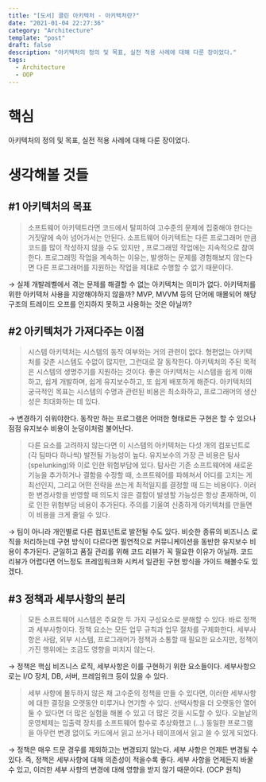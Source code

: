 ```yaml
---
title: "[도서] 클린 아키텍처 - 아키텍처란?"
date: "2021-01-04 22:27:36"
category: "Architecture"
template: "post"
draft: false
description: "아키텍처의 정의 및 목표, 실전 적용 사례에 대해 다룬 장이었다."
tags: 
  - Architecture
  - OOP
---
```

# 핵심

아키텍처의 정의 및 목표, 실전 적용 사례에 대해 다룬 장이었다.
# 생각해볼 것들

## #1 아키텍처의 목표

> 소프트웨어 아키텍트라면 코드에서 탈피하여 고수준의 문제에 집중해야 한다는 거짓말에 속아 넘어가서는 안된다.
> 소프트웨어 아키텍트는 다른 프로그래머 만큼 코드를 많이 작성하지 않을 수도 있지만 , 프로그래밍 작업에는 지속적으로 참여한다. 
프로그래밍 작업을 계속하는 이유는, 발생하는 문제를 경험해보지 않는다면 다른 프로그래머를 지원하는 작업을 제대로 수행할 수 없기 때문이다.

→ 실제 개발레벨에서 겪는 문제를 해결할 수 없는 아키텍처는 의미가 없다. 아키텍처를 위한 아키텍처 사용을 지양해야하지 않을까? MVP, MVVM 등의 단어에 매몰되어 해당 구조의 트레이드 오프를 인지하지 못하고 사용하는 것은 아닐까?

## #2 아키텍처가 가져다주는 이점

> 시스템 아키텍처는 시스템의 동작 여부와는 거의 관련이 없다. 형편없는 아키텍처를 갖춘 시스템도 수없이 많지만, 그런대로  잘 동작한다.
> 아키텍처의 주된 목적은 시스템의 생명주기를 지원하는 것이다. 좋은 아키텍처는 시스템을 쉽게 이해하고, 쉽게 개발하며, 쉽게 유지보수하고, 또 쉽게 배포하게 해준다. 아키텍처의 궁극적인 목표는 시스템의 수명과 관련된 비용은 최소화하고, 프로그래머의 생산성은 최대화하는 데 있다.

→ 변경하기 쉬워야한다. 동작만 하는 프로그램은 어떠한 형태로든 구현은 할 수 있으나 점점 유지보수 비용이 눈덩이처럼 불어난다.

> 다른 요소를 고려하지 않는다면 이 시스템의 아키텍처는 다섯 개의 컴포넌트로 (각 팀마다 하나씩) 발전될 가능성이 높다.
> 유지보수의 가장 큰 비용은 탐사(spelunking)와 이로 인한 위험부담에 있다. 탐사란 기존 소프트웨어에 새로운 기능을 추가하거나 결함을 수정할 때, 소프트웨어를 파헤쳐서 어디를 고치는 게 최선인지, 그리고 어떤 전략을 쓰는게 최적일지를 결정할 때 드는 비용이다. 
이러한 변경사항을 반영할 때 의도치 않은 결함이 발생할 가능성은 항상 존재하며, 이로 인한 위험부담 비용이 추가된다. 주의를 기울여 신중하게 아키텍처를 만들면 이 비용을 크게 줄일 수 있다.

→ 팀이 아니라 개인별로 다른 컴포넌트로 발전될 수도 있다. 비슷한 종류의 비즈니스 로직을 처리하는데 구현 방식이 다르다면 필연적으로 커뮤니케이션을 동반한 유지보수 비용이 추가된다.
 균일하고 품질 관리를 위해 코드 리뷰가 꼭 필요한 이유가 아닐까. 코드 리뷰가 어렵다면 어느정도 프레임워크화 시켜서 일관된 구현 방식을 가이드 해볼수도 있겠다.

## #3 정책과 세부사항의 분리

> 모든 소프트웨어 시스템은 주요한 두 가지 구성요소로 분해할 수 있다. 바로 정책과 세부사항이다.
> 정책 요소는 모든 업무 규칙과 업무 절차를 구체화한다.
> 세부사항은 사람, 외부 시스템, 프로그래머가 정책과 소통할 때 필요한 요소지만, 정책이 가진 행위에는 조금도 영향을 미치지 않는다.

→ 정책은 핵심 비즈니스 로직, 세부사항은 이를 구현하기 위한 요소들이다. 세부사항으로는 I/O 장치, DB, 서버, 프레임워크 등이 있을 수 있다. 

> 세부 사항에 몰두하지 않은 채 고수준의 정책을 만들 수 있다면, 이러한 세부사항에 대한 결정을 오랫동안 미루거나 연기할 수 있다.
> 선택사항을 더 오랫동안 열어둘 수 있다면 더 많은 실험을 해볼 수 있고 더 많은 것을 시도할 수 있다.
> 오늘날의 운영체제는 입출력 장치를 소프트웨어 함수로 추상화했고 (...) 동일한 프로그램을 아무런 변경 없이도 카드에서 읽고 쓰거나 테이프에서 읽고 쓸 수 있게 되었다.

→ 정책은 매우 드문 경우를 제외하고는 변경되지 않는다. 세부 사항은 언제든 변경될 수 있다. 즉, 정책은 세부사항에 대해 의존성이 적을수록 좋다. 세부 사항을 언제든지 바꿀 수 있고, 이러한 세부 사항의 변경에 대해 영향을 받지 않기 때문이다. (OCP 원칙)
